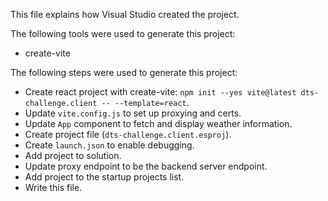 This file explains how Visual Studio created the project.

The following tools were used to generate this project:
- create-vite

The following steps were used to generate this project:
- Create react project with create-vite: `npm init --yes vite@latest dts-challenge.client -- --template=react`.
- Update `vite.config.js` to set up proxying and certs.
- Update `App` component to fetch and display weather information.
- Create project file (`dts-challenge.client.esproj`).
- Create `launch.json` to enable debugging.
- Add project to solution.
- Update proxy endpoint to be the backend server endpoint.
- Add project to the startup projects list.
- Write this file.
